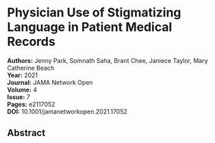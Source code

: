 # Physician Use of Stigmatizing Language in Patient Medical Records

**Authors:** Jenny Park, Somnath Saha, Brant Chee, Janiece Taylor, Mary Catherine Beach  
**Year:** 2021  
**Journal:** JAMA Network Open  
**Volume:** 4  
**Issue:** 7  
**Pages:** e2117052  
**DOI:** 10.1001/jamanetworkopen.2021.17052  

## Abstract


